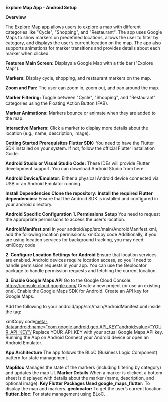 **Explore Map App - Android Setup**

**Overview**

The Explore Map app allows users to explore a map with different categories like "Cycle", "Shopping", and "Restaurant". The app uses Google Maps to show markers on predefined locations, allows the user to filter by category, and displays the user’s current location on the map. The app also supports animations for marker transitions and provides details about each marker when clicked.

**Features**
**Main Screen:** Displays a Google Map with a title bar ("Explore Map").

**Markers:** Display cycle, shopping, and restaurant markers on the map.

**Zoom and Pan:** The user can zoom in, zoom out, and pan around the map.

**Marker Filtering:** Toggle between "Cycle", "Shopping", and "Restaurant" categories using the Floating Action Button (FAB).

**Marker Animations:** Markers bounce or animate when they are added to the map.

**Interactive Markers:** Click a marker to display more details about the location (e.g., name, description, image).

**Getting Started**
**Prerequisites**
**Flutter SDK:** You need to have the Flutter SDK installed on your system. If not, follow the official Flutter Installation Guide.

**Android Studio or Visual Studio Code:** These IDEs will provide Flutter development support. You can download Android Studio from here.

**Android Device/Emulator:** Either a physical Android device connected via USB or an Android Emulator running.

**Install Dependencies**
**Clone the repository:**
**Install the required Flutter dependencies:**
Ensure that the Android SDK is installed and configured in your android directory.

**Android Specific Configuration**
**1. Permissions Setup**
You need to request the appropriate permissions to access the user's location.

**AndroidManifest.xml**
In your android/app/src/main/AndroidManifest.xml, add the following location permissions:
xmlCopy code<uses-permission android:name="android.permission.ACCESS_FINE_LOCATION"/><uses-permission android:name="android.permission.ACCESS_COARSE_LOCATION"/><uses-feature android:name="android.hardware.location.gps" />
Additionally, if you are using location services for background tracking, you may need:
xmlCopy code<uses-permission android:name="android.permission.ACCESS_BACKGROUND_LOCATION"/>

**2. Configure Location Settings for Android**
Ensure that location services are enabled. Android devices require location access, so you’ll need to handle permission requests in your app.
You can use the Geolocator package to handle permission requests and fetching the current location.

**3. Enable Google Maps API**
Go to the Google Cloud Console: https://console.cloud.google.com/
Create a new project (or use an existing one).
Enable the Google Maps SDK for Android.
Create an API key for Google Maps.

Add the following to your android/app/src/main/AndroidManifest.xml inside the <application> tag:

xmlCopy code<meta-dataandroid:name="com.google.android.geo.API_KEY"android:value="YOUR_API_KEY"/>
Replace YOUR_API_KEY with your actual Google Maps API key.
Running the App on Android
Connect your Android device or open an Android Emulator.


**App Architecture**
The app follows the BLoC (Business Logic Component) pattern for state management.

**MapBloc**
Manages the state of the markers (including filtering by category) and updates the map UI.
**Marker Details**
When a marker is clicked, a bottom sheet is displayed with details about the marker (name, description, and optional image).
**Key Flutter Packages Used**
**google_maps_flutter:** To display the map and markers.
**geolocator:** To get the user’s current location.
**flutter_bloc:** For state management using BLoC.
 
